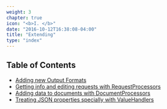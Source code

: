 ```yaml
---
weight: 3
chapter: true
icon: "<b>I. </b>"
date: "2016-10-12T16:38:08-04:00"
title: "Extending"
type: "index"
---
```


## Table of Contents

- [Adding new Output Formats](/extending/output-formats)
- [Getting info and editing requests with RequestProcessors](/extending/request-processors)
- [Adding data to documents with DocumentProcessors](/extending/document-processors)
- [Treating JSON properties specially with ValueHandlers](/extending/value-handlers)
